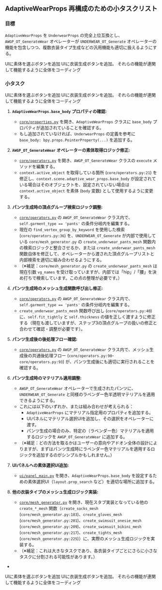 ## AdaptiveWearProps 再構成のための小タスクリスト

### 目標

`AdaptiveWearProps` を `UnderwearProps` の完全上位互換とし、`AWGP_OT_GenerateWear` オペレーターが `UNDERWEAR_OT_Generate` オペレーターの機能を包含しつつ、複数衣装タイプ生成などの汎用機能も適切に扱えるようにする。

UIに素体を選ぶボタンを追加
UIに衣装生成ボタンを追加。
それらの機能が連関して機能するように全体をコーディング
### 小タスク

UIに素体を選ぶボタンを追加
UIに衣装生成ボタンを追加。
それらの機能が連関して機能するように全体をコーディング
1.  **`AdaptiveWearProps.base_body` プロパティの確認:**
    *   [`core/properties.py`](core/properties.py) を開き、`AdaptiveWearProps` クラスに `base_body` プロパティが追加されていることを確認する。
    *   もし追加されていなければ、`UnderwearProps` の定義を参考に `base_body: bpy.props.PointerProperty(...)` を追加する。

2.  **`AWGP_OT_GenerateWear` オペレーターの素体取得ロジック修正:**
    *   [`core/operators.py`](core/operators.py) を開き、`AWGP_OT_GenerateWear` クラスの `execute` メソッドを編集する。
    *   `context.active_object` を取得している箇所 (`core/operators.py:21`) を修正し、`context.scene.adaptive_wear_props.base_body` が設定されている場合はそのオブジェクトを、設定されていない場合は `context.active_object` を素体 (`body` 変数) として使用するように変更する。

3.  **パンツ生成時の頂点グループ検索ロジック調整:**
    *   [`core/operators.py`](core/operators.py) の `AWGP_OT_GenerateWear` クラス内で、`self.garment_type == 'pants'` の条件分岐内を編集する。
    *   現在の `find_vertex_group_by_keyword` を使用した検索 (`core/operators.py:36`) を、`UNDERWEAR_OT_Generate` が内部で使用している `core/mesh_generator.py` の `create_underwear_pants_mesh` 関数内の検索ロジックと整合させるか、または `create_underwear_pants_mesh` 関数自体を修正して、オペレーターから渡された頂点グループリストと内部検索を適切に組み合わせるようにする。
    *   （※補足：`core/mesh_generator.py` の `create_underwear_pants_mesh` は現在引数 `vg_names` を受け取っていますが、内部では「hip」/「腰」を決め打ちで検索しています。この点の整理が必要です。）

4.  **パンツ生成時のメッシュ生成関数呼び出し修正:**
    *   [`core/operators.py`](core/operators.py) の `AWGP_OT_GenerateWear` クラス内で、`self.garment_type == 'pants'` の条件分岐内を編集する。
    *   `create_underwear_pants_mesh` 関数呼び出し (`core/operators.py:40`) に、`self.fit_tightly` と `self.thickness` の値を正しく渡すように修正する（現在も渡していますが、ステップ3の頂点グループの扱いの修正と合わせて確認・調整が必要です）。

5.  **パンツ生成後の後処理フロー確認:**
    *   [`core/operators.py`](core/operators.py) の `AWGP_OT_GenerateWear` クラス内で、メッシュ生成後の共通後処理フロー (`core/operators.py:90`-`core/operators.py:93`) が、パンツ生成後にも適切に実行されることを確認する。

6.  **パンツ生成時のマテリアル適用調整:**
    *   `AWGP_OT_GenerateWear` オペレーターで生成されたパンツに、`UNDERWEAR_OT_Generate` と同様のラベンダー色半透明マテリアルを適用できるようにする。
    *   これには以下のいずれか、または組み合わせが考えられる：
        *   `AdaptiveWearProps` にマテリアル指定用のプロパティを追加する。
        *   UIパネルにマテリアル選択UIを追加し、その選択をオペレーターに渡す。
        *   パンツ生成の場合のみ、特定の（ラベンダー色）マテリアルを適用するロジックを `AWGP_OT_GenerateWear` に追加する。
    *   （※補足：どの方法を取るかはユーザーの意向やアドオン全体の設計によりますが、まずはパンツ生成時にラベンダー色マテリアルを適用するロジックを追加するのがシンプルかもしれません。）

7.  **UIパネルへの素体選択UI追加:**
    *   [`ui/panel_main.py`](ui/panel_main.py) を開き、`AdaptiveWearProps.base_body` を設定するための素体選択UI（`layout.prop_search` など）を適切な場所に追加する。

8.  **他の衣装タイプのメッシュ生成ロジック実装:**
    *   [`core/mesh_generator.py`](core/mesh_generator.py) を開き、現在スタブ実装となっている他の `create_*_mesh` 関数（`create_socks_mesh` (`core/mesh_generator.py:183`)、`create_gloves_mesh` (`core/mesh_generator.py:201`)、`create_swimsuit_onesie_mesh` (`core/mesh_generator.py:209`)、`create_swimsuit_bikini_mesh` (`core/mesh_generator.py:217`)、`create_tights_mesh` (`core/mesh_generator.py:225`)）に、実際のメッシュ生成ロジックを実装する。
    *   （※補足：これは大きなタスクであり、各衣装タイプごとにさらに小さなタスクに分割される可能性があります。）
*   

UIに素体を選ぶボタンを追加
UIに衣装生成ボタンを追加。
それらの機能が連関して機能するように全体をコーディング
